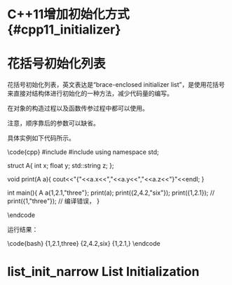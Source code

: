 C++11增加初始化方式{#cpp11_initializer}
===================================

# 花括号初始化列表

花括号初始化列表，英文表达是“brace-enclosed initializer list”，是使用花括号来直接对结构体进行初始化的一种方法，减少代码量的编写。

在对象的构造过程以及函数传参过程中都可以使用。

注意，顺序靠后的参数可以缺省。

具体实例如下代码所示。

\code{cpp}
#include <iostream>
#include <string>
using namespace std;

struct A{
    int x;
    float y;
    std::string z;
};

void print(A a){
    cout<<"{"<<a.x<<","<<a.y<<","<<a.z<<"}"<<endl;
}

int main(){
    A a{1,2.1,"three"};
    print(a);
    print({2,4.2,"six"});
    print({1,2.1});
    // print({1,"three"});  // 编译错误，
}

\endcode

运行结果：

\code{bash}
{1,2.1,three}
{2,4.2,six}
{1,2.1,}
\endcode


# list_init_narrow List Initialization 
